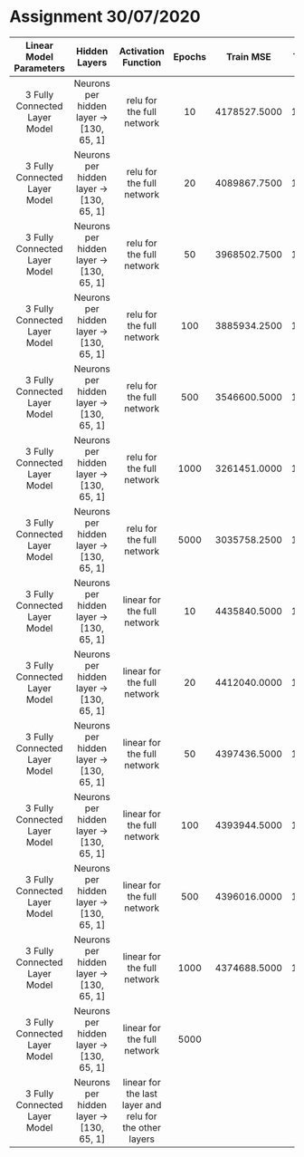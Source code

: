 # Assignment 30/07/2020

|Linear Model Parameters      |Hidden Layers                           |Activation Function                                    |Epochs|Train MSE   |Train MAE|Val MSE     |Val MAE  |
|:---------------------------:|:--------------------------------------:|:-----------------------------------------------------:|:----:|:----------:|:-------:|:----------:|:-------:|
|3 Fully Connected Layer Model|Neurons per hidden layer -> [130, 65, 1]|relu for the full network                              |10    |4178527.5000|1281.1110|4390726.0000|1234.6630|
|3 Fully Connected Layer Model|Neurons per hidden layer -> [130, 65, 1]|relu for the full network                              |20    |4089867.7500|1264.1523|4240632.0000|1239.1173|
|3 Fully Connected Layer Model|Neurons per hidden layer -> [130, 65, 1]|relu for the full network                              |50    |3968502.7500|1250.9556|4281258.0000|1229.0972|
|3 Fully Connected Layer Model|Neurons per hidden layer -> [130, 65, 1]|relu for the full network                              |100   |3885934.2500|1236.2449|4119948.5000|1228.3715|
|3 Fully Connected Layer Model|Neurons per hidden layer -> [130, 65, 1]|relu for the full network                              |500   |3546600.5000|1195.4869|4309686.5000|1238.6261|
|3 Fully Connected Layer Model|Neurons per hidden layer -> [130, 65, 1]|relu for the full network                              |1000  |3261451.0000|1168.1522|4606204.5000|1270.4216|
|3 Fully Connected Layer Model|Neurons per hidden layer -> [130, 65, 1]|relu for the full network                              |5000  |3035758.2500|1147.9901|5281517.0000|1363.9896|
|3 Fully Connected Layer Model|Neurons per hidden layer -> [130, 65, 1]|linear for the full network                            |10    |4435840.5000|1350.2988|4683775.5000|1329.4232|
|3 Fully Connected Layer Model|Neurons per hidden layer -> [130, 65, 1]|linear for the full network                            |20    |4412040.0000|1346.2072|4706087.0000|1413.1097|
|3 Fully Connected Layer Model|Neurons per hidden layer -> [130, 65, 1]|linear for the full network                            |50    |4397436.5000|1343.8987|4824719.0000|1336.1906|
|3 Fully Connected Layer Model|Neurons per hidden layer -> [130, 65, 1]|linear for the full network                            |100   |4393944.5000|1341.8081|4697675.0000|1337.0493|
|3 Fully Connected Layer Model|Neurons per hidden layer -> [130, 65, 1]|linear for the full network                            |500   |4396016.0000|1342.9451|4636329.5000|1355.3977|
|3 Fully Connected Layer Model|Neurons per hidden layer -> [130, 65, 1]|linear for the full network                            |1000  |4374688.5000|1337.5750|4685441.5000|1328.3018|
|3 Fully Connected Layer Model|Neurons per hidden layer -> [130, 65, 1]|linear for the full network                            |5000  |||||
|3 Fully Connected Layer Model|Neurons per hidden layer -> [130, 65, 1]|linear for the last layer and relu for the other layers||||||